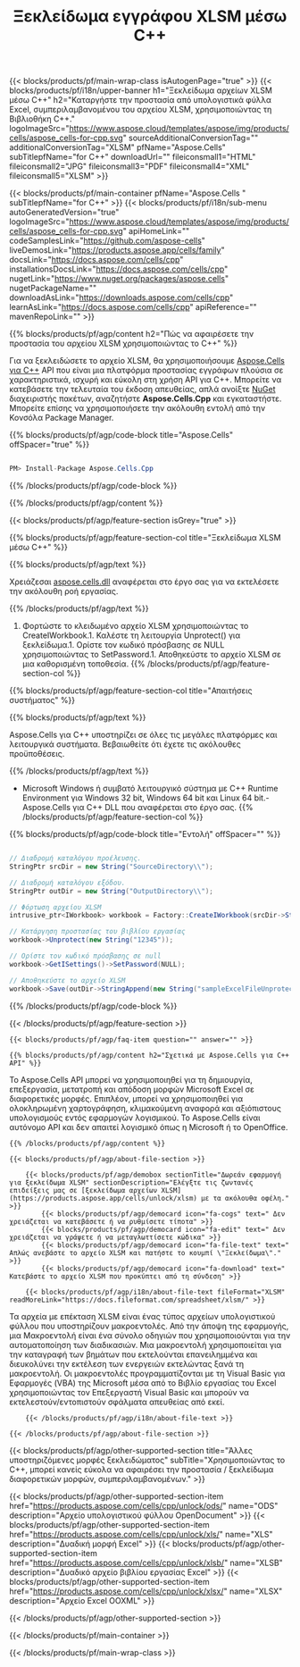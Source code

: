 ﻿---
title: Ξεκλείδωμα εγγράφου XLSM μέσω C++ 
weight: 6070
url: /el/cpp/unlock/xlsm/ 
description: C++ παράδειγμα κώδικα για να ξεκλειδώσετε το προστατευμένο με κωδικό πρόσβασης αρχείο XLSM στο C++ Runtime Environment για Windows 32 bit, Windows 64 bit και Linux 64 bit.
---
{{< blocks/products/pf/main-wrap-class isAutogenPage="true" >}}
{{< blocks/products/pf/i18n/upper-banner h1="Ξεκλείδωμα αρχείων XLSM μέσω C++" h2="Καταργήστε την προστασία από υπολογιστικά φύλλα Excel, συμπεριλαμβανομένου του αρχείου XLSM, χρησιμοποιώντας τη Βιβλιοθήκη C++." logoImageSrc="https://www.aspose.cloud/templates/aspose/img/products/cells/aspose_cells-for-cpp.svg" sourceAdditionalConversionTag="" additionalConversionTag="XLSM" pfName="Aspose.Cells" subTitlepfName="for C++" downloadUrl="" fileiconsmall1="HTML" fileiconsmall2="JPG" fileiconsmall3="PDF" fileiconsmall4="XML" fileiconsmall5="XLSM" >}}

{{< blocks/products/pf/main-container pfName="Aspose.Cells " subTitlepfName="for C++" >}}
{{< blocks/products/pf/i18n/sub-menu autoGeneratedVersion="true" logoImageSrc="https://www.aspose.cloud/templates/aspose/img/products/cells/aspose_cells-for-cpp.svg" apiHomeLink="" codeSamplesLink="https://github.com/aspose-cells" liveDemosLink="https://products.aspose.app/cells/family" docsLink="https://docs.aspose.com/cells/cpp" installationsDocsLink="https://docs.aspose.com/cells/cpp" nugetLink="https://www.nuget.org/packages/aspose.cells" nugetPackageName="" downloadAsLink="https://downloads.aspose.com/cells/cpp" learnAsLink="https://docs.aspose.com/cells/cpp" apiReference="" mavenRepoLink="" >}}

{{% blocks/products/pf/agp/content h2="Πώς να αφαιρέσετε την προστασία του αρχείου XLSM χρησιμοποιώντας το C++" %}}

 Για να ξεκλειδώσετε το αρχείο XLSM, θα χρησιμοποιήσουμε
 [Aspose.Cells για C++](https://products.aspose.com/cells/cpp) 
 API που είναι μια πλατφόρμα προστασίας εγγράφων πλούσια σε χαρακτηριστικά, ισχυρή και εύκολη στη χρήση API για C++. Μπορείτε να κατεβάσετε την τελευταία του έκδοση απευθείας, απλά ανοίξτε
 [NuGet](https://www.nuget.org/packages/aspose.cells) 
 διαχειριστής πακέτων, αναζητήστε
 **Aspose.Cells.Cpp** 
 και εγκαταστήστε. Μπορείτε επίσης να χρησιμοποιήσετε την ακόλουθη εντολή από την Κονσόλα Package Manager.

{{% blocks/products/pf/agp/code-block title="Aspose.Cells" offSpacer="true" %}}

```cs

PM> Install-Package Aspose.Cells.Cpp


```

{{% /blocks/products/pf/agp/code-block %}}

{{% /blocks/products/pf/agp/content %}}

{{< blocks/products/pf/agp/feature-section isGrey="true" >}}

{{% blocks/products/pf/agp/feature-section-col title="Ξεκλείδωμα XLSM μέσω C++" %}}

{{% blocks/products/pf/agp/text %}}

 Χρειάζεσαι
 [aspose.cells.dll](https://downloads.aspose.com/cells/cpp) 
 αναφέρεται στο έργο σας για να εκτελέσετε την ακόλουθη ροή εργασίας.

{{% /blocks/products/pf/agp/text %}}

1. Φορτώστε το κλειδωμένο αρχείο XLSM χρησιμοποιώντας το CreateIWorkbook.1. Καλέστε τη λειτουργία Unprotect() για ξεκλείδωμα.1. Ορίστε τον κωδικό πρόσβασης σε NULL χρησιμοποιώντας το SetPassword.1. Αποθηκεύστε το αρχείο XLSM σε μια καθορισμένη τοποθεσία.
{{% /blocks/products/pf/agp/feature-section-col %}}

{{% blocks/products/pf/agp/feature-section-col title="Απαιτήσεις συστήματος" %}}

{{% blocks/products/pf/agp/text %}}

 Aspose.Cells για C++ υποστηρίζει σε όλες τις μεγάλες πλατφόρμες και λειτουργικά συστήματα. Βεβαιωθείτε ότι έχετε τις ακόλουθες προϋποθέσεις.

{{% /blocks/products/pf/agp/text %}}

- Microsoft Windows ή συμβατό λειτουργικό σύστημα με C++ Runtime Environment για Windows 32 bit, Windows 64 bit και Linux 64 bit.- Aspose.Cells για C++ DLL που αναφέρεται στο έργο σας.
{{% /blocks/products/pf/agp/feature-section-col %}}

{{% blocks/products/pf/agp/code-block title="Εντολή" offSpacer="" %}}

```cs

// Διαδρομή καταλόγου προέλευσης.
StringPtr srcDir = new String("SourceDirectory\\");

// Διαδρομή καταλόγου εξόδου.
StringPtr outDir = new String("OutputDirectory\\");

// Φόρτωση αρχείου XLSM
intrusive_ptr<IWorkbook> workbook = Factory::CreateIWorkbook(srcDir->StringAppend(new String("sampleExcelFileProtected.xlsm")));

// Κατάργηση προστασίας του βιβλίου εργασίας
workbook->Unprotect(new String("12345"));

// Ορίστε τον κωδικό πρόσβασης σε null
workbook->GetISettings()->SetPassword(NULL);

// Αποθηκεύστε το αρχείο XLSM
workbook->Save(outDir->StringAppend(new String("sampleExcelFileUnprotected_out.xlsm")));


```

{{% /blocks/products/pf/agp/code-block %}}

{{< /blocks/products/pf/agp/feature-section >}}

    {{< blocks/products/pf/agp/faq-item question="" answer="" >}}
 

<!-- aboutfile Starts -->

    {{% blocks/products/pf/agp/content h2="Σχετικά με Aspose.Cells για C++ API" %}}

 Το Aspose.Cells API μπορεί να χρησιμοποιηθεί για τη δημιουργία, επεξεργασία, μετατροπή και απόδοση μορφών Microsoft Excel σε διαφορετικές μορφές. Επιπλέον, μπορεί να χρησιμοποιηθεί για ολοκληρωμένη χαρτογράφηση, κλιμακούμενη αναφορά και αξιόπιστους υπολογισμούς εντός εφαρμογών λογισμικού. Το Aspose.Cells είναι αυτόνομο API και δεν απαιτεί λογισμικό όπως η Microsoft ή το OpenOffice.  



    {{% /blocks/products/pf/agp/content %}}

    {{< blocks/products/pf/agp/about-file-section >}}

        {{< blocks/products/pf/agp/demobox sectionTitle="Δωρεάν εφαρμογή για ξεκλείδωμα XLSM" sectionDescription="Ελέγξτε τις ζωντανές επιδείξεις μας σε [ξεκλείδωμα αρχείων XLSM](https://products.aspose.app/cells/unlock/xlsm) με τα ακόλουθα οφέλη." >}}
            {{< blocks/products/pf/agp/democard icon="fa-cogs" text=" Δεν χρειάζεται να κατεβάσετε ή να ρυθμίσετε τίποτα" >}}
            {{< blocks/products/pf/agp/democard icon="fa-edit" text=" Δεν χρειάζεται να γράψετε ή να μεταγλωττίσετε κώδικα" >}}
            {{< blocks/products/pf/agp/democard icon="fa-file-text" text=" Απλώς ανεβάστε το αρχείο XLSM και πατήστε το κουμπί \"Ξεκλείδωμα\"." >}}
            {{< blocks/products/pf/agp/democard icon="fa-download" text=" Κατεβάστε το αρχείο XLSM που προκύπτει από τη σύνδεση" >}}

        {{< blocks/products/pf/agp/i18n/about-file-text fileFormat="XLSM" readMoreLink="https://docs.fileformat.com/spreadsheet/xlsm/" >}}
Τα αρχεία με επέκταση XLSM είναι ένας τύπος αρχείων υπολογιστικού φύλλου που υποστηρίζουν μακροεντολές. Από την άποψη της εφαρμογής, μια Μακροεντολή είναι ένα σύνολο οδηγιών που χρησιμοποιούνται για την αυτοματοποίηση των διαδικασιών. Μια μακροεντολή χρησιμοποιείται για την καταγραφή των βημάτων που εκτελούνται επανειλημμένα και διευκολύνει την εκτέλεση των ενεργειών εκτελώντας ξανά τη μακροεντολή. Οι μακροεντολές προγραμματίζονται με τη Visual Basic για Εφαρμογές (VBA) της Microsoft μέσα από το Βιβλίο εργασίας του Excel χρησιμοποιώντας τον Επεξεργαστή Visual Basic και μπορούν να εκτελεστούν/εντοπιστούν σφάλματα απευθείας από εκεί.

        {{< /blocks/products/pf/agp/i18n/about-file-text >}}

    {{< /blocks/products/pf/agp/about-file-section >}}

<!-- aboutfile Ends -->

{{< blocks/products/pf/agp/other-supported-section title="Άλλες υποστηριζόμενες μορφές ξεκλειδώματος" subTitle="Χρησιμοποιώντας το C++, μπορεί κανείς εύκολα να αφαιρέσει την προστασία / ξεκλείδωμα διαφορετικών μορφών, συμπεριλαμβανομένων." >}}

{{< blocks/products/pf/agp/other-supported-section-item href="https://products.aspose.com/cells/cpp/unlock/ods/" name="ODS" description="Αρχείο υπολογιστικού φύλλου OpenDocument" >}}
{{< blocks/products/pf/agp/other-supported-section-item href="https://products.aspose.com/cells/cpp/unlock/xls/" name="XLS" description="Δυαδική μορφή Excel" >}}
{{< blocks/products/pf/agp/other-supported-section-item href="https://products.aspose.com/cells/cpp/unlock/xlsb/" name="XLSB" description="Δυαδικό αρχείο βιβλίου εργασίας Excel" >}}
{{< blocks/products/pf/agp/other-supported-section-item href="https://products.aspose.com/cells/cpp/unlock/xlsx/" name="XLSX" description="Αρχείο Excel OOXML" >}}

{{< /blocks/products/pf/agp/other-supported-section >}}

{{< /blocks/products/pf/main-container >}}
    
{{< /blocks/products/pf/main-wrap-class >}}